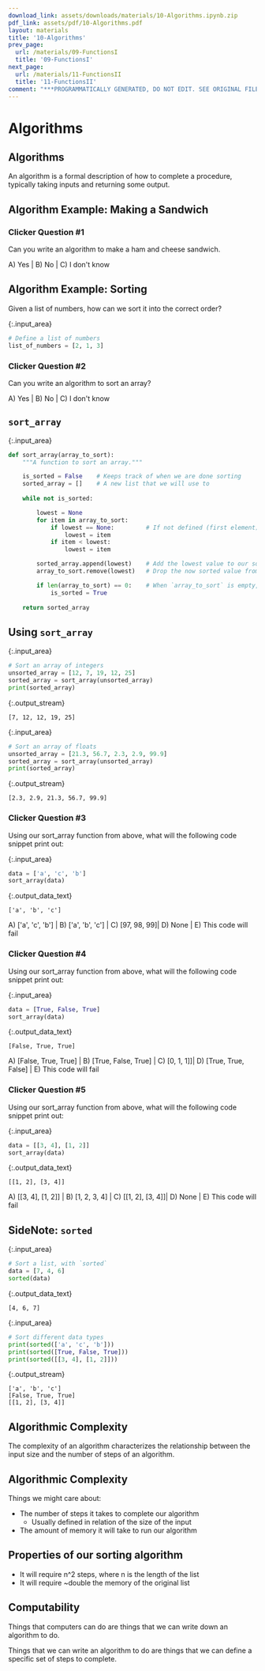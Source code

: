 ```yaml
---
download_link: assets/downloads/materials/10-Algorithms.ipynb.zip
pdf_link: assets/pdf/10-Algorithms.pdf
layout: materials
title: '10-Algorithms'
prev_page:
  url: /materials/09-FunctionsI
  title: '09-FunctionsI'
next_page:
  url: /materials/11-FunctionsII
  title: '11-FunctionsII'
comment: "***PROGRAMMATICALLY GENERATED, DO NOT EDIT. SEE ORIGINAL FILES IN /content***"
---
```


# Algorithms

## Algorithms

<div class="alert alert-success">
An algorithm is a formal description of how to complete a procedure, typically taking inputs and returning some output.
</div>

## Algorithm Example: Making a Sandwich

### Clicker Question #1

Can you write an algorithm to make a ham and cheese sandwich. 

A) Yes | B) No | C) I don't know

## Algorithm Example: Sorting

Given a list of numbers, how can we sort it into the correct order?



{:.input_area}
```python
# Define a list of numbers
list_of_numbers = [2, 1, 3]
```


### Clicker Question #2

Can you write an algorithm to sort an array?

A) Yes | B) No | C) I don't know

## `sort_array`



{:.input_area}
```python
def sort_array(array_to_sort):
    """A function to sort an array."""

    is_sorted = False    # Keeps track of when we are done sorting
    sorted_array = []    # A new list that we will use to 
     
    while not is_sorted:

        lowest = None
        for item in array_to_sort:
            if lowest == None:         # If not defined (first element) set the current element as lowest
                lowest = item
            if item < lowest:
                lowest = item

        sorted_array.append(lowest)    # Add the lowest value to our sorted array output
        array_to_sort.remove(lowest)   # Drop the now sorted value from the original array

        if len(array_to_sort) == 0:    # When `array_to_sort` is empty, we are done sorting
            is_sorted = True
    
    return sorted_array
```


## Using `sort_array`



{:.input_area}
```python
# Sort an array of integers
unsorted_array = [12, 7, 19, 12, 25]
sorted_array = sort_array(unsorted_array)
print(sorted_array)
```


{:.output_stream}
```
[7, 12, 12, 19, 25]

```



{:.input_area}
```python
# Sort an array of floats
unsorted_array = [21.3, 56.7, 2.3, 2.9, 99.9]
sorted_array = sort_array(unsorted_array)
print(sorted_array)
```


{:.output_stream}
```
[2.3, 2.9, 21.3, 56.7, 99.9]

```

### Clicker Question #3

Using our sort_array function from above, what will the following code snippet print out:



{:.input_area}
```python
data = ['a', 'c', 'b'] 
sort_array(data)
```





{:.output_data_text}
```
['a', 'b', 'c']
```



A) ['a', 'c', 'b'] | B) ['a', 'b', 'c'] | C) [97, 98, 99]| D) None | E) This code will fail

### Clicker Question #4

Using our sort_array function from above, what will the following code snippet print out:



{:.input_area}
```python
data = [True, False, True]
sort_array(data)
```





{:.output_data_text}
```
[False, True, True]
```



A) [False, True, True] | B) [True, False, True] | C) [0, 1, 1]]| D) [True, True, False] | E) This code will fail

### Clicker Question #5

Using our sort_array function from above, what will the following code snippet print out:



{:.input_area}
```python
data = [[3, 4], [1, 2]]
sort_array(data)
```





{:.output_data_text}
```
[[1, 2], [3, 4]]
```



A) [[3, 4], [1, 2]]  | B) [1, 2, 3, 4] | C) [[1, 2], [3, 4]]| D) None | E) This code will fail

## SideNote: `sorted`



{:.input_area}
```python
# Sort a list, with `sorted`
data = [7, 4, 6]
sorted(data)
```





{:.output_data_text}
```
[4, 6, 7]
```





{:.input_area}
```python
# Sort different data types
print(sorted(['a', 'c', 'b']))
print(sorted([True, False, True]))
print(sorted([[3, 4], [1, 2]]))
```


{:.output_stream}
```
['a', 'b', 'c']
[False, True, True]
[[1, 2], [3, 4]]

```

## Algorithmic Complexity

<div class="alert alert-success">
The complexity of an algorithm characterizes the relationship between the input size and the number of steps of an algorithm.
</div>

## Algorithmic Complexity

Things we might care about:
- The number of steps it takes to complete our algorithm
    - Usually defined in relation of the size of the input
- The amount of memory it will take to run our algorithm

## Properties of our sorting algorithm

- It will require n^2 steps, where n is the length of the list
- It will require ~double the memory of the original list

## Computability

Things that computers can do are things that we can write down an algorithm to do.

Things that we can write an algorithm to do are things that we can define a specific set of steps to complete.
